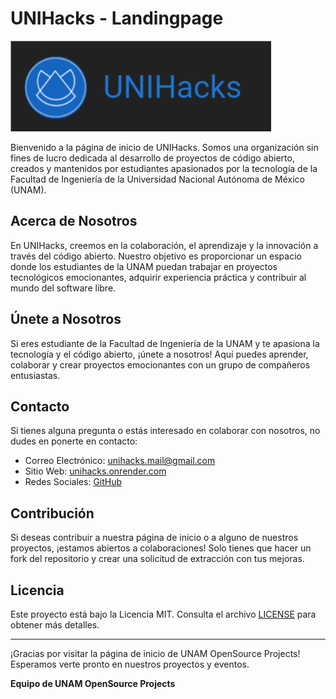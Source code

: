 # UNIHacks - Landingpage

![Logo UNIHacks](https://raw.githubusercontent.com/reitmas32/home/main/assets/logo-unihacks.png)

Bienvenido a la página de inicio de UNIHacks. Somos una organización sin fines de lucro dedicada al desarrollo de proyectos de código abierto, creados y mantenidos por estudiantes apasionados por la tecnología de la Facultad de Ingeniería de la Universidad Nacional Autónoma de México (UNAM).

## Acerca de Nosotros

En UNIHacks, creemos en la colaboración, el aprendizaje y la innovación a través del código abierto. Nuestro objetivo es proporcionar un espacio donde los estudiantes de la UNAM puedan trabajar en proyectos tecnológicos emocionantes, adquirir experiencia práctica y contribuir al mundo del software libre.

## Únete a Nosotros

Si eres estudiante de la Facultad de Ingeniería de la UNAM y te apasiona la tecnología y el código abierto, ¡únete a nosotros! Aquí puedes aprender, colaborar y crear proyectos emocionantes con un grupo de compañeros entusiastas.

## Contacto

Si tienes alguna pregunta o estás interesado en colaborar con nosotros, no dudes en ponerte en contacto:

- Correo Electrónico: unihacks.mail@gmail.com
- Sitio Web: [unihacks.onrender.com](https://unihacks.onrender.com/)
- Redes Sociales: [GitHub](https://github.com/UniHacksOrg)

## Contribución

Si deseas contribuir a nuestra página de inicio o a alguno de nuestros proyectos, ¡estamos abiertos a colaboraciones! Solo tienes que hacer un fork del repositorio y crear una solicitud de extracción con tus mejoras.

## Licencia

Este proyecto está bajo la Licencia MIT. Consulta el archivo [LICENSE](./LICENSE) para obtener más detalles.

---

¡Gracias por visitar la página de inicio de UNAM OpenSource Projects! Esperamos verte pronto en nuestros proyectos y eventos.

**Equipo de UNAM OpenSource Projects**
